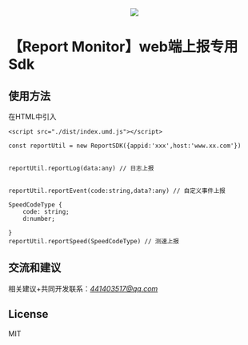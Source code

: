 
<div align="center">
<img src="https://github.com/lvming6816077/report-monitor-server/blob/main/report-monitor-server/demo/logo.png" />
</div>

# 【Report Monitor】web端上报专用Sdk


## 使用方法

在HTML中引入

```
<script src="./dist/index.umd.js"></script>

const reportUtil = new ReportSDK({appid:'xxx',host:'www.xx.com'})


reportUtil.reportLog(data:any) // 日志上报


reportUtil.reportEvent(code:string,data?:any) // 自定义事件上报

SpeedCodeType {
    code: string;
    d:number;

}
reportUtil.reportSpeed(SpeedCodeType) // 测速上报

```



## 交流和建议

相关建议+共同开发联系：*441403517@qq.com*

## License

MIT




